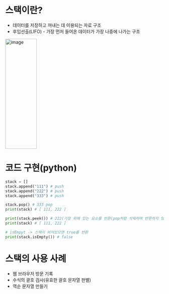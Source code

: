 # 스택이란?
- 데이터를 저장하고 꺼내는 데 이용되는 자료 구조
- 후입선출(LIFO) - 가장 먼저 들어온 데이터가 가장 나중에 나가는 구조

<img width="100" height="350" alt="image" src="https://github.com/user-attachments/assets/868c556d-9727-4095-9182-283310b9c840" />

# 코드 구현(python)
```python
stack = []
stack.append("111") # push
stack.append("222") # push
stack.append("333") # push

stack.pop() # 333 pop
print(stack) # [ 111, 222 ]

print(stack.peek()) # 222(가장 위에 있는 요소를 반환(pop처럼 삭제하며 반환하지 않음))
print(stack) # [ 111, 222 ]

# isEmpyt -> 스택이 비어있으면 true를 반환
print(stack.isEmpty()) # false
```

# 스택의 사용 사례
- 웹 브라우저 방문 기록
- 수식의 괄호 검사(유효한 괄호 문자열 판별)
- 역순 문자열 만들기
